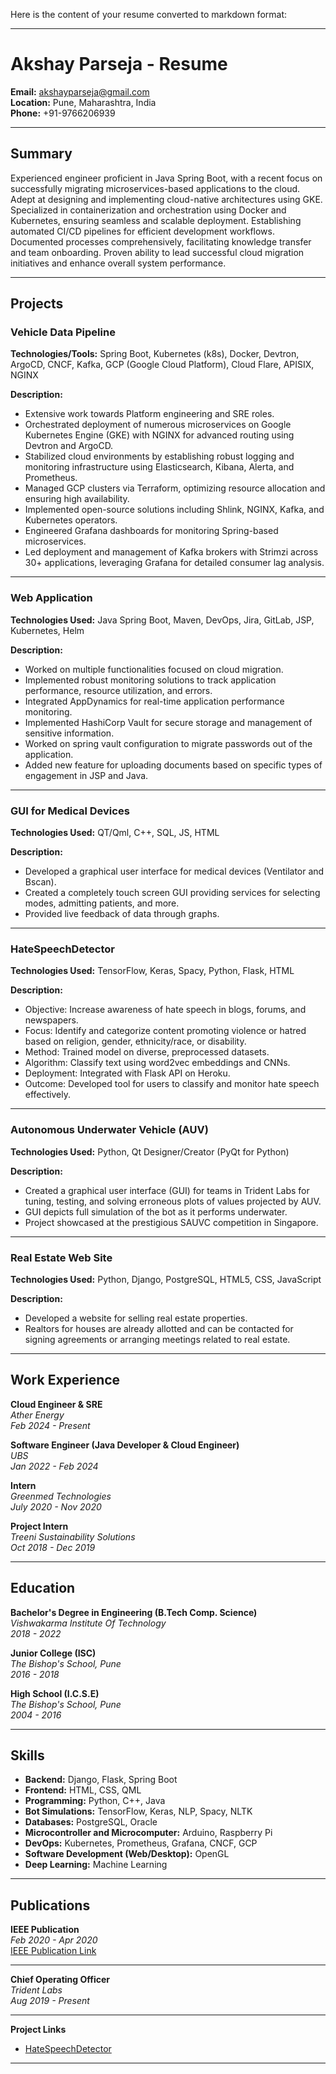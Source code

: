 Here is the content of your resume converted to markdown format:

---

# Akshay Parseja - Resume

**Email:** akshayparseja@gmail.com  
**Location:** Pune, Maharashtra, India  
**Phone:** +91-9766206939

---

## Summary

Experienced engineer proficient in Java Spring Boot, with a recent focus on successfully migrating microservices-based applications to the cloud. Adept at designing and implementing cloud-native architectures using GKE. Specialized in containerization and orchestration using Docker and Kubernetes, ensuring seamless and scalable deployment. Establishing automated CI/CD pipelines for efficient development workflows. Documented processes comprehensively, facilitating knowledge transfer and team onboarding. Proven ability to lead successful cloud migration initiatives and enhance overall system performance.

---

## Projects

### Vehicle Data Pipeline

**Technologies/Tools:** Spring Boot, Kubernetes (k8s), Docker, Devtron, ArgoCD, CNCF, Kafka, GCP (Google Cloud Platform), Cloud Flare, APISIX, NGINX

**Description:**
- Extensive work towards Platform engineering and SRE roles.
- Orchestrated deployment of numerous microservices on Google Kubernetes Engine (GKE) with NGINX for advanced routing using Devtron and ArgoCD.
- Stabilized cloud environments by establishing robust logging and monitoring infrastructure using Elasticsearch, Kibana, Alerta, and Prometheus.
- Managed GCP clusters via Terraform, optimizing resource allocation and ensuring high availability.
- Implemented open-source solutions including Shlink, NGINX, Kafka, and Kubernetes operators.
- Engineered Grafana dashboards for monitoring Spring-based microservices.
- Led deployment and management of Kafka brokers with Strimzi across 30+ applications, leveraging Grafana for detailed consumer lag analysis.

---

### Web Application

**Technologies Used:** Java Spring Boot, Maven, DevOps, Jira, GitLab, JSP, Kubernetes, Helm

**Description:**
- Worked on multiple functionalities focused on cloud migration.
- Implemented robust monitoring solutions to track application performance, resource utilization, and errors.
- Integrated AppDynamics for real-time application performance monitoring.
- Implemented HashiCorp Vault for secure storage and management of sensitive information.
- Worked on spring vault configuration to migrate passwords out of the application.
- Added new feature for uploading documents based on specific types of engagement in JSP and Java.

---

### GUI for Medical Devices

**Technologies Used:** QT/Qml, C++, SQL, JS, HTML

**Description:**
- Developed a graphical user interface for medical devices (Ventilator and Bscan).
- Created a completely touch screen GUI providing services for selecting modes, admitting patients, and more.
- Provided live feedback of data through graphs.

---

### HateSpeechDetector

**Technologies Used:** TensorFlow, Keras, Spacy, Python, Flask, HTML

**Description:**
- Objective: Increase awareness of hate speech in blogs, forums, and newspapers.
- Focus: Identify and categorize content promoting violence or hatred based on religion, gender, ethnicity/race, or disability.
- Method: Trained model on diverse, preprocessed datasets.
- Algorithm: Classify text using word2vec embeddings and CNNs.
- Deployment: Integrated with Flask API on Heroku.
- Outcome: Developed tool for users to classify and monitor hate speech effectively.

---

### Autonomous Underwater Vehicle (AUV)

**Technologies Used:** Python, Qt Designer/Creator (PyQt for Python)

**Description:**
- Created a graphical user interface (GUI) for teams in Trident Labs for tuning, testing, and solving erroneous plots of values projected by AUV.
- GUI depicts full simulation of the bot as it performs underwater.
- Project showcased at the prestigious SAUVC competition in Singapore.

---

### Real Estate Web Site

**Technologies Used:** Python, Django, PostgreSQL, HTML5, CSS, JavaScript

**Description:**
- Developed a website for selling real estate properties.
- Realtors for houses are already allotted and can be contacted for signing agreements or arranging meetings related to real estate.

---

## Work Experience

**Cloud Engineer & SRE**  
*Ather Energy*  
_Feb 2024 - Present_

**Software Engineer (Java Developer & Cloud Engineer)**  
*UBS*  
_Jan 2022 - Feb 2024_

**Intern**  
*Greenmed Technologies*  
_July 2020 - Nov 2020_

**Project Intern**  
*Treeni Sustainability Solutions*  
_Oct 2018 - Dec 2019_

---

## Education

**Bachelor's Degree in Engineering (B.Tech Comp. Science)**  
*Vishwakarma Institute Of Technology*  
_2018 - 2022_

**Junior College (ISC)**  
*The Bishop's School, Pune*  
_2016 - 2018_

**High School (I.C.S.E)**  
*The Bishop's School, Pune*  
_2004 - 2016_

---

## Skills

- **Backend:** Django, Flask, Spring Boot
- **Frontend:** HTML, CSS, QML
- **Programming:** Python, C++, Java
- **Bot Simulations:** TensorFlow, Keras, NLP, Spacy, NLTK
- **Databases:** PostgreSQL, Oracle
- **Microcontroller and Microcomputer:** Arduino, Raspberry Pi
- **DevOps:** Kubernetes, Prometheus, Grafana, CNCF, GCP
- **Software Development (Web/Desktop):** OpenGL
- **Deep Learning:** Machine Learning

---

## Publications

**IEEE Publication**  
_Feb 2020 - Apr 2020_  
[IEEE Publication Link](https://ieeexplore.ieee.org/abstract/document/9214247)

---

**Chief Operating Officer**  
*Trident Labs*  
_Aug 2019 - Present_

---

**Project Links**

- [HateSpeechDetector](https://hate-o-meter.herokuapp.com/)

---
